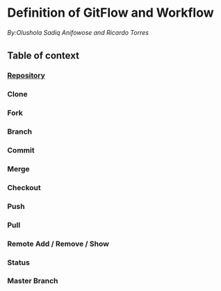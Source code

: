 # Definition of GitFlow and Workflow 
###### By:Olushola Sadiq Anifowose and Ricardo Torres 
## Table of context 
### [Repository](/Repository.md)
### Clone
### Fork
### Branch
### Commit
### Merge
### Checkout
### Push
### Pull 
### Remote Add / Remove / Show
### Status
### Master Branch
